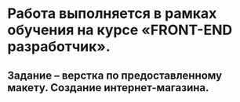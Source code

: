Работа выполняется в рамках обучения на курсе «FRONT-END разработчик».
================================================================

Задание – верстка по предоставленному макету. Создание интернет-магазина.
---------------------------------------------------------------------

